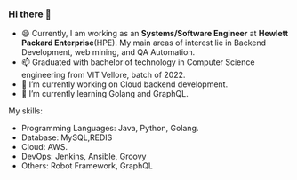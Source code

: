 ### Hi there 👋
 
- 😄 Currently, I am working as an **Systems/Software Engineer** at **Hewlett Packard Enterprise**(HPE). My main areas of interest lie in Backend Development, web mining, and QA Automation.
- 📫 Graduated with bachelor of technology in Computer Science engineering from VIT Vellore, batch of 2022.
- 🔭 I’m currently working on Cloud backend development.
- 🌱 I’m currently learning Golang and GraphQL.

My skills: </br>
- Programming Languages: Java, Python, Golang. </br>
- Database: MySQL,REDIS
- Cloud: AWS. 
- DevOps: Jenkins, Ansible, Groovy
- Others: Robot Framework, GraphQL

<!--
**ShaunakSensarma/ShaunakSensarma** is a ✨ _special_ ✨ repository because its `README.md` (this file) appears on your GitHub profile.

Here are some ideas to get you started:

- 👯 I’m looking to collaborate on ...
- 🤔 I’m looking for help with ...
- 💬 Ask me about ...


- ⚡ Fun fact: ...
-->
